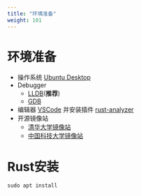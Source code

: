 ```yaml
---
title: "环境准备"
weight: 101
---
```

# 环境准备
- 操作系统 [Ubuntu Desktop](https://ubuntu.com/desktop/)
- Debugger 
    - [LLDB](https://lldb.llvm.org/)(**推荐**)
    - [GDB](https://sourceware.org/gdb/)
- 编辑器 [VSCode](https://code.visualstudio.com/) 并安装插件 [rust-analyzer](https://code.visualstudio.com/docs/languages/rust)
- 开源镜像站 
    - [清华大学镜像站](https://mirrors.tuna.tsinghua.edu.cn/) 
    - [中国科技大学镜像站](https://mirrors.tuna.tsinghua.edu.cn/)

# Rust安装
``
    sudo apt install
``